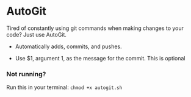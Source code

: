 # AutoGit

Tired of constantly using git commands when making changes to your code? Just use AutoGit.

* Automatically adds, commits, and pushes.

* Use $1, argument 1, as the message for the commit. This is optional

### Not running?

Run this in your terminal: ```chmod +x autogit.sh```
